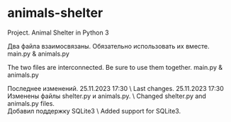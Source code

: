 # animals-shelter
Project. Animal Shelter in Python 3

Два файла взаимосвязаны. Обязательно использовать их вместе. main.py & animals.py

The two files are interconnected. Be sure to use them together. main.py & animals.py

Последнее изменений. 25.11.2023 17:30 \ Last changes. 25.11.2023 17:30                                                                                                                                             
Изменены файлы shelter.py и animals.py. \ Changed shelter.py and animals.py files.                                                                                                                                  
Добавил поддержку SQLite3 \ Added support for SQLite3.                                                                                                                                                               
